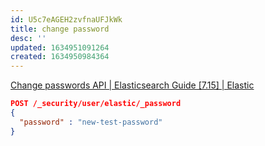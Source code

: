 ```yaml
---
id: U5c7eAGEH2zvfnaUFJkWk
title: change password
desc: ''
updated: 1634951091264
created: 1634950984364
---
```


[Change passwords API | Elasticsearch Guide [7.15] | Elastic](https://www.elastic.co/guide/en/elasticsearch/reference/7.15/security-api-change-password.html)


``` json
POST /_security/user/elastic/_password
{
  "password" : "new-test-password"
}
```
